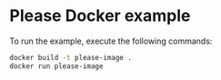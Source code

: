 # Please Docker example

To run the example, execute the following commands:

```bash
docker build -t please-image .
docker run please-image
```
